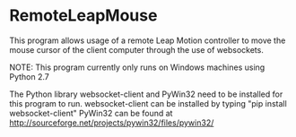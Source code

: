 # RemoteLeapMouse
This program allows usage of a remote Leap Motion controller to move the mouse cursor of the client computer through the use of websockets.


NOTE: This program currently only runs on Windows machines using Python 2.7

The Python library websocket-client and PyWin32 need to be installed for this program to run. 
  websocket-client can be installed by typing "pip install websocket-client"
  PyWin32 can be found at http://sourceforge.net/projects/pywin32/files/pywin32/
  

